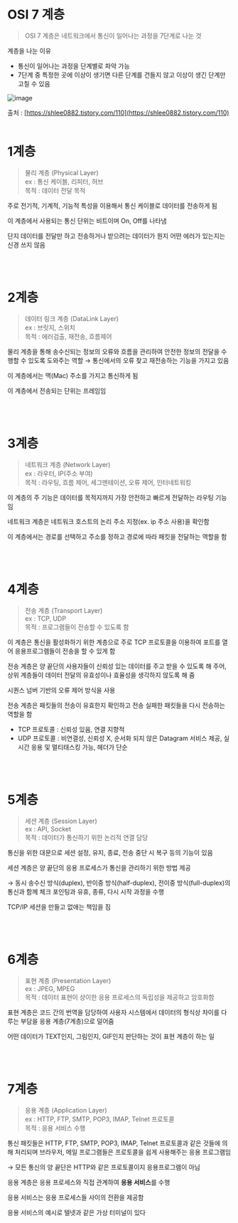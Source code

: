 # OSI 7 계층

> OSI 7 계층은 네트워크에서 통신이 일어나는 과정을 7단계로 나눈 것
> 

계층을 나눈 이유

- 통신이 일어나는 과정을 단계별로 파악 가능
- 7단계 중 특정한 곳에 이상이 생기면 다른 단계를 건들지 않고 이상이 생긴 단계만 고칠 수 있음

![image](https://user-images.githubusercontent.com/100047095/183891557-a1c2ed7f-5a57-45be-9e8d-8b350d3cdf84.png)

출처 : [https://shlee0882.tistory.com/110](https://shlee0882.tistory.com/110)
 <br/> <br/>
 
# 1계층

> 물리 계층 (Physical Layer) <br/>
ex : 통신 케이블, 리피터, 허브 <br/>
목적 : 데이터 전달 목적 <br/>
> 

주로 전기적, 기계적, 기능적 특성을 이용해서 통신 케이블로 데이터를 전송하게 됨

이 계층에서 사용되는 통신 단위는 비트이며 On, Off를 나타냄

단지 데이터를 전달만 하고 전송하거나 받으려는 데이터가 뭔지 어떤 에러가 있는지는 신경 쓰지 않음

 <br/> <br/>

# 2계층

> 데이터 링크 계층 (DataLink Layer) <br/>
ex : 브릿지, 스위치 <br/>
목적 : 에러검출, 재전송, 흐름제어 <br/>
> 

물리 계층을 통해 송수신되는 정보의 오류와 흐름을 관리하여 안전한 정보의 전달을 수행할 수 있도록 도와주는 역할 → 통신에서의 오류 찾고 재전송하는 기능을 가지고 있음

이 계층에서는 맥(Mac) 주소를 가지고 통신하게 됨 

이 계층에서 전송되는 단위는 프레임임 

 <br/> <br/>

# 3계층

> 네트워크 계층 (Network Layer) <br/>
ex : 라우터, IP(주소 부여)  <br/>
목적 : 라우팅, 흐름 제어, 세그멘테이션, 오류 제어, 인터네트워킹 <br/>
> 

이 계층의 주 기능은 데이터를 목적지까지 가장 안전하고 빠르게 전달하는 라우팅 기능임 

네트워크 계층은 네트워크 호스트의 논리 주소 지정(ex. ip 주소 사용)을 확인함

이 계층에서는 경로를 선택하고 주소를 정하고 경로에 따라 패킷을 전달하는 역할을 함 

 <br/> <br/>

# 4계층

> 전송 계층 (Transport Layer) <br/>
ex : TCP, UDP <br/>
목적 : 프로그램들이 전송할 수 있도록 함 <br/>
> 

이 계층은 통신을 활성화하기 위한 계층으로 주로 TCP 프로토콜을 이용하여 포트를 열어 응용프로그램들이 전송을 할 수 있게 함 

전송 계층은 양 끝단의 사용자들이 신뢰성 있는 데이터를 주고 받을 수 있도록 해 주어, 상위 계층들이 데이터 전달의 유효성이나 효율성을 생각하지 않도록 해 줌 

시퀀스 넘버 기반의 오류 제어 방식을 사용

전송 계층은 패킷들의 전송이 유효한지 확인하고 전송 실패한 패킷들을 다시 전송하는 역할을 함 

- TCP 프로토콜 : 신뢰성 있음, 연결 지향적
- UDP 프로토콜 : 비연결성, 신뢰성 X, 순서화 되지 않은 Datagram 서비스 제공, 실시간 응용 및 멀티태스킹 가능, 헤더가 단순

 <br/> <br/>

# 5계층

> 세션 계층 (Session Layer) <br/>
ex : API, Socket <br/>
목적 : 데이터가 통신하기 위한 논리적 연결 담당 <br/>
> 

통신을 위한 대문으로 세션 설정, 유지, 종료, 전송 중단 시 복구 등의 기능이 있음 

세션 계층은 양 끝단의 응용 프로세스가 통신을 관리하기 위한 방법 제공

→ 동시 송수신 방식(duplex), 반이중 방식(half-duplex), 전이중 방식(full-duplex)의 통신과 함께 체크 포인팅과 유휴, 종류, 다시 시작 과정을 수행

TCP/IP 세션을 만들고 없애는 책임을 짐 

 <br/> <br/>

# 6계층

> 표현 계층 (Presentation Layer) <br/>
ex : JPEG, MPEG <br/>
목적 : 데이터 표현이 상이한 응용 프로세스의 독립성을 제공하고 암호화함 <br/>
> 

표현 계층은 코드 간의 번역을 담당하여 사용자 시스템에서 데이터의 형식상 차이를 다루는 부담을 응용 계층(7계층)으로 덜어줌 

어떤 데이터가 TEXT인지, 그림인지, GIF인지 판단하는 것이 표현 계층이 하는 일

 <br/> <br/>

# 7계층

> 응용 계층 (Application Layer)  <br/>
ex : HTTP, FTP, SMTP, POP3, IMAP, Telnet 프로토콜 <br/>
목적 : 응용 서비스 수행 <br/>
> 

통신 패킷들은 HTTP, FTP, SMTP, POP3, IMAP, Telnet 프로토콜과 같은 것들에 의해 처리되며 브라우저, 메일 프로그램들은 프로토콜을 쉽게 사용해주는 응용 프로그램임

→ 모든 통신의 양 끝단은 HTTP와 같은 프로토콜이지 응용프로그램이 아님

응용 계층은 응용 프로세스와 직접 관계하여 **응용 서비스**를 수행 

응용 서비스는 응용 프로세스들 사이의 전환을 제공함 

응용 서비스의 예시로 텔넷과 같은 가상 터미널이 있다

